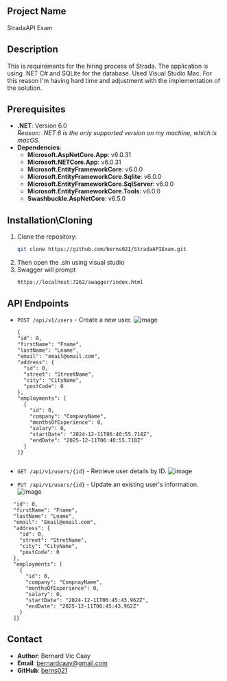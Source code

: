 ## Project Name
StradaAPI Exam

## Description
This is requirements for the hiring process of Strada. The application is using .NET C# and SQLite for the database. 
Used  Visual Studio Mac. For this reason I'm having hard time and adjustment with the implementation of the solution.

## Prerequisites
- **.NET**: Version 6.0  
  _Reason: .NET 6 is the only supported version on my machine, which is macOS._
- **Dependencies**:
  - **Microsoft.AspNetCore.App**: v6.0.31
  - **Microsoft.NETCore.App**: v6.0.31
  - **Microsoft.EntityFrameworkCore**: v6.0.0
  - **Microsoft.EntityFrameworkCore.Sqlite**: v6.0.0
  - **Microsoft.EntityFrameworkCore.SqlServer**: v6.0.0
  - **Microsoft.EntityFrameworkCore.Tools**: v6.0.0
  - **Swashbuckle.AspNetCore**: v6.5.0

## Installation\Cloning
1. Clone the repository:
   ```bash
   git clone https://github.com/berns021/StradaAPIExam.git
   ```
2. Then open the .sln using visual studio
3. Swagger will prompt
   ```
   https://localhost:7262/swagger/index.html
   ```

## API Endpoints
- `POST /api/v1/users` - Create a new user.
![image](https://github.com/user-attachments/assets/59dde721-a540-4792-ba7f-e59ba501b5a0)
  ```
  {
  "id": 0,
  "firstName": "Fname",
  "lastName": "Lname",
  "email": "email@email.com",
  "address": {
    "id": 0,
    "street": "StreetName",
    "city": "CityName",
    "postCode": 0
  },
  "employments": [
    {
      "id": 0,
      "company": "CompanyName",
      "monthsOfExperience": 0,
      "salary": 0,
      "startDate": "2024-12-11T06:40:55.718Z",
      "endDate": "2025-12-11T06:40:55.718Z"
    }
  ]}


- `GET /api/v1/users/{id}` - Retrieve user details by ID.
  ![image](https://github.com/user-attachments/assets/b1cb53ca-cbb9-4b2a-8da4-d911e9dc7715)

- `PUT /api/v1/users/{id}` - Update an existing user's information.
    ![image](https://github.com/user-attachments/assets/945f8010-e6fa-4844-83c6-61a0faa554c3)
```{
  "id": 0,
  "firstName": "Fname",
  "lastName": "Lname",
  "email": "Email@email.com",
  "address": {
    "id": 0,
    "street": "StretName",
    "city": "CityName",
    "postCode": 0
  },
  "employments": [
    {
      "id": 0,
      "company": "CompnayName",
      "monthsOfExperience": 0,
      "salary": 0,
      "startDate": "2024-12-11T06:45:43.962Z",
      "endDate": "2025-12-11T06:45:43.962Z"
    }
  ]}
```


## Contact
- **Author**: Bernard Vic Caay  
- **Email**: bernardcaay@gmail.com
- **GitHub**: [berns021](https://github.com/berns021)
